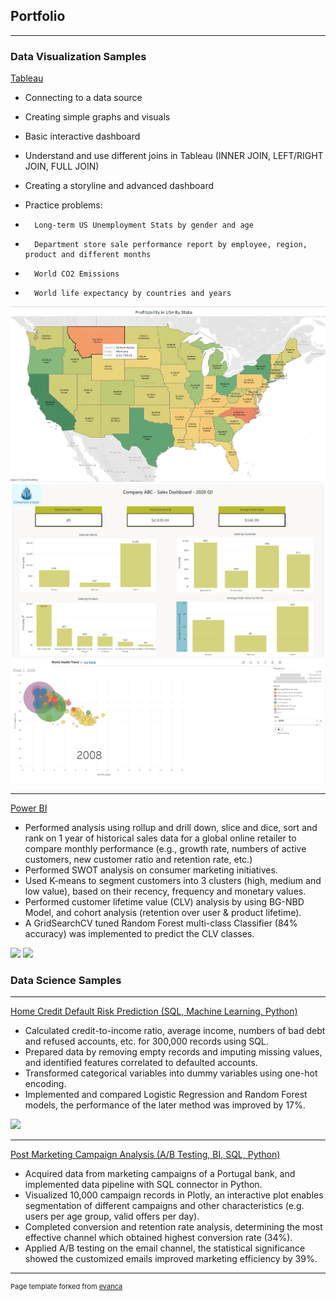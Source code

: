 ## Portfolio

---

### Data Visualization Samples

[Tableau](https://public.tableau.com/app/profile/joy4396)
-	Connecting to a data source
-	Creating simple graphs and visuals
-	Basic interactive dashboard
-	Understand and use different joins in Tableau (INNER JOIN, LEFT/RIGHT JOIN, FULL JOIN)
-	Creating a storyline and advanced dashboard

-	Practice problems:
-	    Long-term US Unemployment Stats by gender and age
-	    Department store sale performance report by employee, region, product and different months
-	    World CO2 Emissions
-	    World life expectancy by countries and years
<img src="images/tab1.png?raw=true"/>
<img src="images/tab2.png?raw=true"/>
<img src="images/tab3.png?raw=true"/>

---
[Power BI](https://github.com/shuchangliang/Projects/blob/master/LTV%20%26%20Predicting%20Next%20Purchase%20Day.ipynb)
-	Performed analysis using rollup and drill down, slice and dice, sort and rank on 1 year of historical sales data for a global online retailer to compare monthly performance (e.g., growth rate, numbers of active customers, new customer ratio and retention rate, etc.)
-	Performed SWOT analysis on consumer marketing initiatives.
-	Used K-means to segment customers into 3 clusters (high, medium and low value), based on their recency, frequency and monetary values.
-	Performed customer lifetime value (CLV) analysis by using BG-NBD Model, and cohort analysis (retention over user & product lifetime).
-	A GridSearchCV tuned Random Forest multi-class Classifier (84% accuracy) was implemented to predict the CLV classes.
<img src="images/Retention Rate.png?raw=true"/>
<img src="images/Probability of customer being active.png?raw=true"/>

### Data Science Samples

---
[Home Credit Default Risk Prediction (SQL, Machine Learning, Python)](https://github.com/ruoqianjoy/Projects/blob/main/Retrieving%20and%20EDA%20in%20MySQL_Credit%20Risk%20Analytics.sql)
-	Calculated credit-to-income ratio, average income, numbers of bad debt and refused accounts, etc. for 300,000 records using SQL.
-	Prepared data by removing empty records and imputing missing values, and identified features correlated to defaulted accounts.
-	Transformed categorical variables into dummy variables using one-hot encoding.
-	Implemented and compared Logistic Regression and Random Forest models, the performance of the later method was improved by 17%.
<img src="images/Random Forest AOC.png?raw=true"/>

---
[Post Marketing Campaign Analysis (A/B Testing, BI, SQL, Python)](https://github.com/ruoqianjoy/Projects/blob/main/Post%20Campaign%20Analytics_Marketing.ipynb)
-	Acquired data from marketing campaigns of a Portugal bank, and implemented data pipeline with SQL connector in Python.
-	Visualized 10,000 campaign records in Plotly, an interactive plot enables segmentation of different campaigns and other characteristics (e.g. users per age group, valid offers per day).
-	Completed conversion and retention rate analysis, determining the most effective channel which obtained highest conversion rate (34%).
-	Applied A/B testing on the email channel, the statistical significance showed the customized emails improved marketing efficiency by 39%.





---
<p style="font-size:11px">Page template forked from <a href="https://github.com/evanca/quick-portfolio">evanca</a></p>
<!-- Remove above link if you don't want to attibute -->

